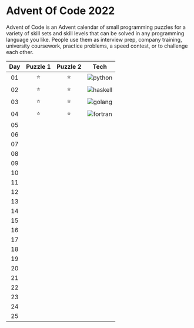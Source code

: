 # Advent Of Code 2022

Advent of Code is an Advent calendar of small programming puzzles for a variety of skill sets and skill levels that can be solved in any programming language you like. People use them as interview prep, company training, university coursework, practice problems, a speed contest, or to challenge each other.

| Day | Puzzle 1 | Puzzle 2 |                                             Tech                                             |
| :-: | :------: | :------: | :------------------------------------------------------------------------------------------: |
| 01  |  :star:  |  :star:  | ![python](https://img.shields.io/badge/Python-3776AB?style=flat&logo=python&logoColor=white) |
| 02  |  :star:  |  :star:  |       ![haskell](https://img.shields.io/badge/-Haskell-884a84?style=flat&logo=haskell)       |
| 03  |  :star:  |  :star:  |           ![golang](https://img.shields.io/badge/-Golang-white?style=flat&logo=Go)           |
| 04  |  :star:  |  :star:  |       ![fortran](https://img.shields.io/badge/-Fortran-purple?style=flat&logo=Fortran)       |
| 05  |          |          |                                                                                              |
| 06  |          |          |                                                                                              |
| 07  |          |          |                                                                                              |
| 08  |          |          |                                                                                              |
| 09  |          |          |                                                                                              |
| 10  |          |          |                                                                                              |
| 11  |          |          |                                                                                              |
| 12  |          |          |                                                                                              |
| 13  |          |          |                                                                                              |
| 14  |          |          |                                                                                              |
| 15  |          |          |                                                                                              |
| 16  |          |          |                                                                                              |
| 17  |          |          |                                                                                              |
| 18  |          |          |                                                                                              |
| 19  |          |          |                                                                                              |
| 20  |          |          |                                                                                              |
| 21  |          |          |                                                                                              |
| 22  |          |          |                                                                                              |
| 23  |          |          |                                                                                              |
| 24  |          |          |                                                                                              |
| 25  |          |          |                                                                                              |
